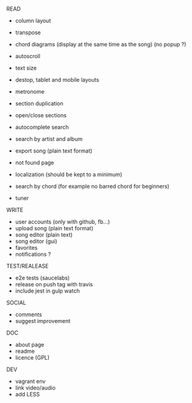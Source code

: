 READ
- column layout
- transpose
- chord diagrams (display at the same time as the song) (no popup ?)
- autoscroll
- text size
- destop, tablet and mobile layouts
- metronome
- section duplication
- open/close sections

- autocomplete search
- search by artist and album
- export song (plain text format)
- not found page

- localization (should be kept to a minimum)
- search by chord (for example no barred chord for beginners)
- tuner

WRITE
- user accounts (only with github, fb...)
- upload song (plain text format)
- song editor (plain text)
- song editor (gui)
- favorites
- notifications ?

TEST/REALEASE
- e2e tests (saucelabs)
- release on push tag with travis
- include jest in gulp watch

SOCIAL
- comments
- suggest improvement

DOC
- about page
- readme
- licence (GPL)

DEV
- vagrant env
- link video/audio
- add LESS
